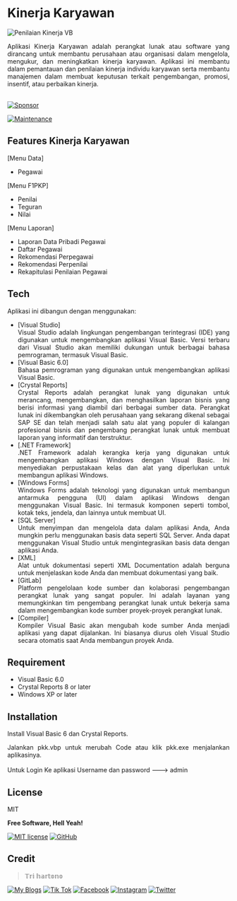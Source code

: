 # Kinerja Karyawan
![Penilaian Kinerja VB](https://github.com/novri3h/VB-KinerjaKaryawan/assets/25641359/9d2c3da1-db5f-4e90-b1a4-c4039d38a72e)

<div align="justify">Aplikasi Kinerja Karyawan adalah perangkat lunak atau software yang dirancang untuk membantu perusahaan atau organisasi dalam mengelola, mengukur, dan meningkatkan kinerja karyawan. Aplikasi ini membantu dalam pemantauan dan penilaian kinerja individu karyawan serta membantu manajemen dalam membuat keputusan terkait pengembangan, promosi, insentif, atau perbaikan kinerja.</div>
<br>

[![Sponsor](https://img.shields.io/badge/sponsor-30363D?style=for-the-badge&logo=GitHub-Sponsors&logoColor=#white)](https://trakteer.id/nadhif.studio)

[![Maintenance](https://img.shields.io/badge/Maintained%3F-yes-green.svg)](https://github.com/novri3h/KinerjaKaryawan/graphs/commit-activity)

## Features Kinerja Karyawan
[Menu Data]
- Pegawai

[Menu F1PKP]
- Penilai
- Teguran
- Nilai

[Menu Laporan]
- Laporan Data Pribadi Pegawai
- Daftar Pegawai
- Rekomendasi Perpegawai
- Rekomendasi Perpenilai
- Rekapitulasi Penilaian Pegawai

## Tech

Aplikasi ini dibangun dengan menggunakan:

- [Visual Studio]<div align="justify">Visual Studio adalah lingkungan pengembangan terintegrasi (IDE) yang digunakan untuk mengembangkan 
  aplikasi Visual Basic. Versi terbaru dari Visual Studio akan memiliki dukungan untuk berbagai bahasa pemrograman, termasuk Visual Basic.</div>
- [Visual Basic 6.0]<div align="justify">Bahasa pemrograman yang digunakan untuk mengembangkan aplikasi Visual Basic.</div>
- [Crystal Reports]<div align="justify">Crystal Reports adalah perangkat lunak yang digunakan untuk merancang, mengembangkan, dan menghasilkan laporan bisnis yang 
  berisi informasi yang diambil dari berbagai sumber data. Perangkat lunak ini dikembangkan oleh perusahaan yang sekarang dikenal sebagai SAP SE dan telah menjadi 
  salah satu alat yang populer di kalangan profesional bisnis dan pengembang perangkat lunak untuk membuat laporan yang informatif dan terstruktur.</div>
- [.NET Framework]<div align="justify">.NET Framework adalah kerangka kerja yang digunakan untuk mengembangkan aplikasi 
  Windows dengan Visual Basic. Ini menyediakan perpustakaan kelas dan alat yang diperlukan untuk membangun aplikasi Windows.</div>
- [Windows Forms]<div align="justify">Windows Forms adalah teknologi yang digunakan untuk membangun antarmuka pengguna (UI) dalam aplikasi Windows dengan menggunakan 
  Visual Basic. Ini termasuk komponen seperti tombol, kotak teks, jendela, dan lainnya untuk membuat UI.</div>
- [SQL Server]<div align="justify">Untuk menyimpan dan mengelola data dalam aplikasi Anda, Anda mungkin perlu menggunakan basis data seperti SQL Server. Anda dapat 
  menggunakan Visual Studio untuk mengintegrasikan basis data dengan aplikasi Anda.</div>
- [XML]<div align="justify">Alat untuk dokumentasi seperti XML Documentation adalah berguna untuk menjelaskan kode Anda dan membuat dokumentasi yang baik.</div>
- [GitLab]<div align="justify">Platform pengelolaan kode sumber dan kolaborasi pengembangan perangkat lunak yang sangat populer. Ini adalah layanan yang memungkinkan 
  tim pengembang perangkat lunak untuk bekerja sama dalam mengembangkan kode sumber proyek-proyek perangkat lunak.</div>
- [Compiler]<div align="justify">Kompiler Visual Basic akan mengubah kode sumber Anda menjadi aplikasi yang dapat dijalankan. Ini biasanya diurus oleh Visual Studio 
  secara otomatis saat Anda membangun proyek Anda.</div>

## Requirement

- Visual Basic 6.0
- Crystal Reports 8 or later
- Windows XP or later

## Installation

Install Visual Basic 6 dan Crystal Reports.

<div align="justify">Jalankan pkk.vbp untuk merubah Code atau klik pkk.exe menjalankan aplikasinya.</div>
<br>
Untuk Login Ke aplikasi Username dan password ---> admin
<br>

## License

MIT

**Free Software, Hell Yeah!**

[//]: # (These are reference links used in the body of this note and get stripped out when the markdown processor does its job. There is no need to format nicely because it shouldn't be seen. Thanks SO - http://stackoverflow.com/questions/4823468/store-comments-in-markdown-syntax)

   [dill]: <https://github.com/joemccann/dillinger>
   [git-repo-url]: <https://github.com/joemccann/dillinger.git>
   [john gruber]: <http://daringfireball.net>
   [df1]: <http://daringfireball.net/projects/markdown/>
   [markdown-it]: <https://github.com/markdown-it/markdown-it>
   [Ace Editor]: <http://ace.ajax.org>
   [node.js]: <http://nodejs.org>
   [Twitter Bootstrap]: <http://twitter.github.com/bootstrap/>
   [jQuery]: <http://jquery.com>
   [@tjholowaychuk]: <http://twitter.com/tjholowaychuk>
   [express]: <http://expressjs.com>
   [AngularJS]: <http://angularjs.org>
   [Gulp]: <http://gulpjs.com>

   [PlDb]: <https://github.com/joemccann/dillinger/tree/master/plugins/dropbox/README.md>
   [PlGh]: <https://github.com/joemccann/dillinger/tree/master/plugins/github/README.md>
   [PlGd]: <https://github.com/joemccann/dillinger/tree/master/plugins/googledrive/README.md>
   [PlOd]: <https://github.com/joemccann/dillinger/tree/master/plugins/onedrive/README.md>
   [PlMe]: <https://github.com/joemccann/dillinger/tree/master/plugins/medium/README.md>
   [PlGa]: <https://github.com/RahulHP/dillinger/blob/master/plugins/googleanalytics/README.md>

   [![MIT license](https://img.shields.io/badge/License-MIT-blue.svg)](https://lbesson.mit-license.org/) [![GitHub](https://badgen.net/badge/icon/github?icon=github&label)](https://github.com)

## Credit
> 𝕋𝕣𝕚 𝕙𝕒𝕣𝕥𝕠𝕟𝕠


[![My Blogs](https://img.shields.io/badge/Blogger-FF5722?style=for-the-badge&logo=blogger&logoColor=white)](https://bit.ly/M-UMKM) [![Tik Tok](https://img.shields.io/badge/TikTok-000000?style=for-the-badge&logo=tiktok&logoColor=white)](https://www.tiktok.com/@nadhif.studio) [![Facebook](https://img.shields.io/badge/Facebook-1877F2?style=for-the-badge&logo=facebook&logoColor=white)](https://www.facebook.com/semut.nunggings/) [![Instagram](https://img.shields.io/badge/Instagram-E4405F?style=for-the-badge&logo=instagram&logoColor=white)](https://www.instagram.com/nadhif.studio/) [![Twitter](https://img.shields.io/badge/Twitter-1DA1F2?style=for-the-badge&logo=twitter&logoColor=white)](https://www.twitter.com/@ThE_dUduLs/)
